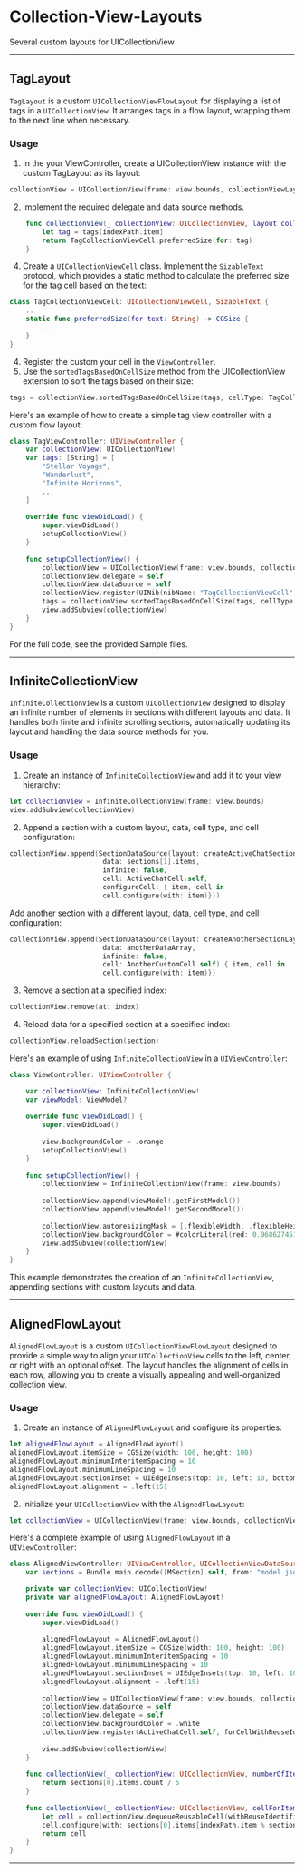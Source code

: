 # Collection-View-Layouts

Several custom layouts for UICollectionView

<hr color="red" size="5">

## TagLayout

`TagLayout` is a custom `UICollectionViewFlowLayout` for displaying a list of tags in a `UICollectionView`. It arranges tags in a flow layout, wrapping them to the next line when necessary.

### Usage

1. In the your ViewController, create a UICollectionView instance with the custom TagLayout as its layout:

```swift
collectionView = UICollectionView(frame: view.bounds, collectionViewLayout: TagLayout())
```
2. Implement the required delegate and data source methods.
```swift
    func collectionView(_ collectionView: UICollectionView, layout collectionViewLayout: UICollectionViewLayout, sizeForItemAt indexPath: IndexPath) -> CGSize {
        let tag = tags[indexPath.item]
        return TagCollectionViewCell.preferredSize(for: tag)
    }
```
4. Create a `UICollectionViewCell` class. Implement the `SizableText` protocol, which provides a static method to calculate the preferred size for the tag cell based on the text:
```swift
class TagCollectionViewCell: UICollectionViewCell, SizableText {
    ..
    static func preferredSize(for text: String) -> CGSize {
        ...
    }
}
```
4. Register the custom your cell in the `ViewController`.
5. Use the `sortedTagsBasedOnCellSize` method from the UICollectionView extension to sort the tags based on their size:
```swift
tags = collectionView.sortedTagsBasedOnCellSize(tags, cellType: TagCollectionViewCell.self)
```
Here's an example of how to create a simple tag view controller with a custom flow layout:
```swift
class TagViewController: UIViewController {
    var collectionView: UICollectionView!
    var tags: [String] = [
        "Stellar Voyage",
        "Wanderlust",
        "Infinite Horizons",
        ...
    ]
    
    override func viewDidLoad() {
        super.viewDidLoad()
        setupCollectionView()
    }
    
    func setupCollectionView() {
        collectionView = UICollectionView(frame: view.bounds, collectionViewLayout: TagLayout())
        collectionView.delegate = self
        collectionView.dataSource = self
        collectionView.register(UINib(nibName: "TagCollectionViewCell", bundle: nil), forCellWithReuseIdentifier: "default")
        tags = collectionView.sortedTagsBasedOnCellSize(tags, cellType: TagCollectionViewCell.self)
        view.addSubview(collectionView)
    }
}
```
For the full code, see the provided Sample files.

<hr color="red" size="5">

## InfiniteCollectionView

`InfiniteCollectionView` is a custom `UICollectionView` designed to display an infinite number of elements in sections with different layouts and data. It handles both finite and infinite scrolling sections, automatically updating its layout and handling the data source methods for you.

### Usage

1. Create an instance of `InfiniteCollectionView` and add it to your view hierarchy:
```swift
let collectionView = InfiniteCollectionView(frame: view.bounds)
view.addSubview(collectionView)
```
2. Append a section with a custom layout, data, cell type, and cell configuration:
```swift
collectionView.append(SectionDataSource(layout: createActiveChatSection(),
                       data: sections[1].items,
                       infinite: false,
                       cell: ActiveChatCell.self,
                       configureCell: { item, cell in
                       cell.configure(with: item)}))
```
Add another section with a different layout, data, cell type, and cell configuration:
```swift
collectionView.append(SectionDataSource(layout: createAnotherSectionLayout(),
                       data: anotherDataArray,
                       infinite: false,
                       cell: AnotherCustomCell.self) { item, cell in
                       cell.configure(with: item)})
```
3. Remove a section at a specified index:
```swift
collectionView.remove(at: index)
```
4. Reload data for a specified section at a specified index:
```swift
collectionView.reloadSection(section)
```

Here's an example of using `InfiniteCollectionView` in a `UIViewController`:
```swift
class ViewController: UIViewController {

    var collectionView: InfiniteCollectionView!
    var viewModel: ViewModel?
    
    override func viewDidLoad() {
        super.viewDidLoad()
        
        view.backgroundColor = .orange
        setupCollectionView()
    }
    
    func setupCollectionView() {
        collectionView = InfiniteCollectionView(frame: view.bounds)
        
        collectionView.append(viewModel!.getFirstModel())
        collectionView.append(viewModel!.getSecondModel())
        
        collectionView.autoresizingMask = [.flexibleWidth, .flexibleHeight]
        collectionView.backgroundColor = #colorLiteral(red: 0.968627451, green: 0.9725490196, blue: 0.9921568627, alpha: 1)
        view.addSubview(collectionView)
    }
}
```
This example demonstrates the creation of an `InfiniteCollectionView`, appending sections with custom layouts and data.

<hr color="red" size="5">

## AlignedFlowLayout
`AlignedFlowLayout` is a custom `UICollectionViewFlowLayout` designed to provide a simple way to align your `UICollectionView` cells to the left, center, or right with an optional offset. The layout handles the alignment of cells in each row, allowing you to create a visually appealing and well-organized collection view.

### Usage

1. Create an instance of `AlignedFlowLayout` and configure its properties:
```swift
let alignedFlowLayout = AlignedFlowLayout()
alignedFlowLayout.itemSize = CGSize(width: 100, height: 100)
alignedFlowLayout.minimumInteritemSpacing = 10
alignedFlowLayout.minimumLineSpacing = 10
alignedFlowLayout.sectionInset = UIEdgeInsets(top: 10, left: 10, bottom: 10, right: 10)
alignedFlowLayout.alignment = .left(15)
```
2. Initialize your `UICollectionView` with the `AlignedFlowLayout`:
```swift
let collectionView = UICollectionView(frame: view.bounds, collectionViewLayout: alignedFlowLayout)
```

Here's a complete example of using `AlignedFlowLayout` in a `UIViewController`:
```swift
class AlignedViewController: UIViewController, UICollectionViewDataSource, UICollectionViewDelegateFlowLayout {
    var sections = Bundle.main.decode([MSection].self, from: "model.json")

    private var collectionView: UICollectionView!
    private var alignedFlowLayout: AlignedFlowLayout!
    
    override func viewDidLoad() {
        super.viewDidLoad()
        
        alignedFlowLayout = AlignedFlowLayout()
        alignedFlowLayout.itemSize = CGSize(width: 100, height: 100)
        alignedFlowLayout.minimumInteritemSpacing = 10
        alignedFlowLayout.minimumLineSpacing = 10
        alignedFlowLayout.sectionInset = UIEdgeInsets(top: 10, left: 10, bottom: 10, right: 10)
        alignedFlowLayout.alignment = .left(15)
        
        collectionView = UICollectionView(frame: view.bounds, collectionViewLayout: alignedFlowLayout)
        collectionView.dataSource = self
        collectionView.delegate = self
        collectionView.backgroundColor = .white
        collectionView.register(ActiveChatCell.self, forCellWithReuseIdentifier: "Cell")
        
        view.addSubview(collectionView)
    }
    
    func collectionView(_ collectionView: UICollectionView, numberOfItemsInSection section: Int) -> Int {
        return sections[0].items.count / 5
    }
    
    func collectionView(_ collectionView: UICollectionView, cellForItemAt indexPath: IndexPath) -> UICollectionViewCell {
        let cell = collectionView.dequeueReusableCell(withReuseIdentifier: "Cell", for: indexPath) as! ActiveChatCell
        cell.configure(with: sections[0].items[indexPath.item % sections[0].items.count])
        return cell
    }
}
```

<hr color="red" size="5">
